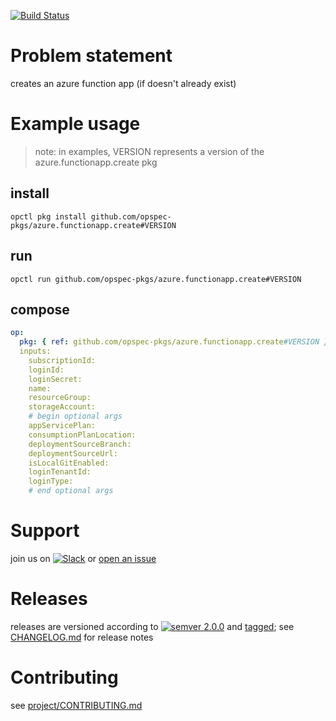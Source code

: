 [![Build Status](https://travis-ci.org/opspec-pkgs/azure.functionapp.create.svg?branch=master)](https://travis-ci.org/opspec-pkgs/azure.functionapp.create)

# Problem statement

creates an azure function app (if doesn't already exist)

# Example usage

> note: in examples, VERSION represents a version of the
> azure.functionapp.create pkg

## install

```shell
opctl pkg install github.com/opspec-pkgs/azure.functionapp.create#VERSION
```

## run

```
opctl run github.com/opspec-pkgs/azure.functionapp.create#VERSION
```

## compose

```yaml
op:
  pkg: { ref: github.com/opspec-pkgs/azure.functionapp.create#VERSION }
  inputs: 
    subscriptionId:
    loginId:
    loginSecret:
    name:
    resourceGroup:
    storageAccount:
    # begin optional args
    appServicePlan:
    consumptionPlanLocation:
    deploymentSourceBranch:
    deploymentSourceUrl:
    isLocalGitEnabled:
    loginTenantId:
    loginType:
    # end optional args
```

# Support

join us on
[![Slack](https://opspec-slackin.herokuapp.com/badge.svg)](https://opspec-slackin.herokuapp.com/)
or
[open an issue](https://github.com/opspec-pkgs/azure.functionapp.create/issues)

# Releases

releases are versioned according to
[![semver 2.0.0](https://img.shields.io/badge/semver-2.0.0-brightgreen.svg)](http://semver.org/spec/v2.0.0.html)
and [tagged](https://git-scm.com/book/en/v2/Git-Basics-Tagging); see
[CHANGELOG.md](CHANGELOG.md) for release notes

# Contributing

see
[project/CONTRIBUTING.md](https://github.com/opspec-pkgs/project/blob/master/CONTRIBUTING.md)
